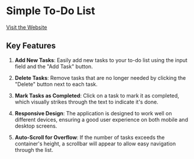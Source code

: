 # Simple To-Do List

<a href="https://mahfuzrahman99.github.io/Intro-to-dom" target="_blank" rel="noopener noreferrer">Visit the Website</a>

## Key Features

1. **Add New Tasks**: Easily add new tasks to your to-do list using the input field and the "Add Task" button.

2. **Delete Tasks**: Remove tasks that are no longer needed by clicking the "Delete" button next to each task.

3. **Mark Tasks as Completed**: Click on a task to mark it as completed, which visually strikes through the text to indicate it's done.

4. **Responsive Design**: The application is designed to work well on different devices, ensuring a good user experience on both mobile and desktop screens.

5. **Auto-Scroll for Overflow**: If the number of tasks exceeds the container's height, a scrollbar will appear to allow easy navigation through the list.

